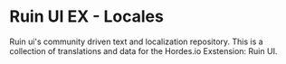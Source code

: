 # Ruin UI EX - Locales

Ruin ui's community driven text and localization repository. This is a collection of translations and data for the Hordes.io Exstension: Ruin UI.
